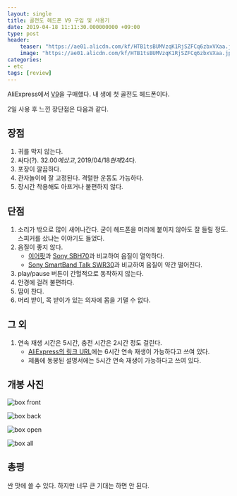 ```yaml
---
layout: single
title: 골전도 헤드폰 V9 구입 및 사용기
date: 2019-04-18 11:11:30.000000000 +09:00
type: post
header:
    teaser: "https://ae01.alicdn.com/kf/HTB1tsBUMVzqK1RjSZFCq6zbxVXaa.jpg"
    image: "https://ae01.alicdn.com/kf/HTB1tsBUMVzqK1RjSZFCq6zbxVXaa.jpg"
categories:
- etc
tags: [review]
---
```


AliExpress에서 [V9](https://ko.aliexpress.com/item/V9-Bluetooth-5-0-touchless-PK-Z8/32992975093.html?spm=a2g0s.9042311.0.0.15e64c4dItoIjM)을 구매했다. 내 생에 첫 골전도 헤드폰이다.

2일 사용 후 느낀 장단점은 다음과 같다.

## 장점

1. 귀를 막지 않는다.
1. 싸다(?). $32.00에 샀고, 2019/04/18 현재 24$다.
1. 포장이 깔끔하다.
1. 관자놀이에 잘 고정된다. 격렬한 운동도 가능하다.
1. 장시간 착용해도 아프거나 불편하지 않다.

## 단점

1. 소리가 밖으로 많이 새어나간다. 굳이 헤드폰을 머리에 붙이지 않아도 잘 들릴 정도. 스피커를 샀냐는 이야기도 들었다.
1. 음질이 좋지 않다. 
    - [이어팟](https://www.apple.com/kr/shop/product/MNHF2FE/A/35mm-%ED%97%A4%EB%93%9C%ED%8F%B0-%ED%94%8C%EB%9F%AC%EA%B7%B8-earpods)과 [Sony SBH70](https://support.sonymobile.com/kr/stereobluetoothheadsetsbh70/userguide/function-overview/#gref)과 비교하여 음질이 열악하다.
    - [Sony SmartBand Talk SWR30](https://www.sonymobile.com/kr/products/smart-products/smartband-talk-swr30/#gref)과 비교하여 음질이 약간 떨어진다.
1. play/pause 버튼이 간헐적으로 동작하지 않는다.
1. 안경에 걸려 불편하다.
1. 땀이 찬다.
1. 머리 받이, 목 받이가 있는 의자에 몸을 기댈 수 없다.

## 그 외

1. 연속 재생 시간은 5시간, 충전 시간은 2시간 정도 걸린다.
    - [AliExpress의 링크 URL](https://ko.aliexpress.com/item/V9-Bluetooth-5-0-touchless-PK-Z8/32992975093.html?spm=a2g0s.9042311.0.0.15e64c4dItoIjM)에는 6시간 연속 재생이 가능하다고 쓰여 있다.
    - 제품에 동봉된 설명서에는 5시간 연속 재생이 가능하다고 쓰여 있다.

## 개봉 사진

![box front](https://i.imgur.com/s4pMVJt.jpg)

![box back](https://i.imgur.com/T5yqvhs.jpg)

![box open](https://i.imgur.com/NWl15Wr.jpg)

![box all](https://i.imgur.com/r5H9JQ3.jpg)


## 총평

싼 맛에 쓸 수 있다. 하지만 너무 큰 기대는 하면 안 된다.
